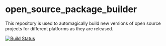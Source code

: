 # open_source_package_builder
This repository is used to automagically build new versions of open source projects for different platforms as they are released.

[![Build Status](https://travis-ci.org/ryanniehaus/open_source_package_builder.svg?branch=RELEASE_gdalv2.1.1RC1)](https://travis-ci.org/ryanniehaus/open_source_package_builder/branches)
